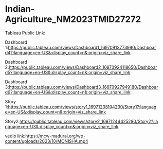 # Indian-Agriculture_NM2023TMID27272



Tableau Public Link:

Dashboard 1:https://public.tableau.com/views/Dashboard1_16970913773980/Dashboard4?:language=en-US&:display_count=n&:origin=viz_share_link

Dashboard 2:https://public.tableau.com/views/Dashboard2_16970924118650/Dashboard5?:language=en-US&:display_count=n&:origin=viz_share_link 

Dashboard 3:https://public.tableau.com/views/Dashboard3_16970927949180/Dashboard6?:language=en-US&:display_count=n&:origin=viz_share_link


Story 1:https://public.tableau.com/views/story1_16971238104230/Story1?:language=en-US&:display_count=n&:origin=viz_share_link
   

Story2:https://public.tableau.com/views/story2_16971244425280/Story2?:language=en-US&:display_count=n&:origin=viz_share_link 

vedio link:https://mcw-madurai.org/wp-content/uploads/2023/10/MONISHA.mp4
